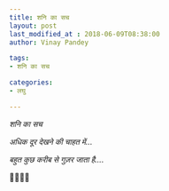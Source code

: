 ```yaml
---
title: शनि का सच
layout: post
last_modified_at : 2018-06-09T08:38:00
author: Vinay Pandey

tags:
- शनि का सच

categories:
- लघु

---
```


*शनि का सच*

*अधिक दूर देखने*
*की चाहत में...*
            
 *बहुत कुछ करीब से*
*गुज़र जाता है....*

🙏🌷🌷🙏
